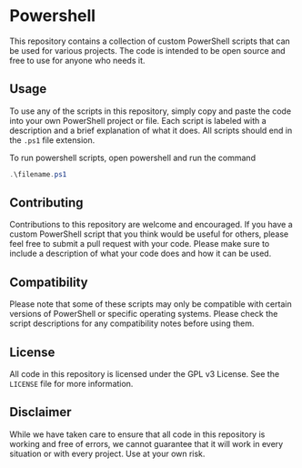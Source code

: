 # Powershell
This repository contains a collection of custom PowerShell scripts that can be used for various projects. The code is intended to be open source and free to use for anyone who needs it.

## Usage
To use any of the scripts in this repository, simply copy and paste the code into your own PowerShell project or file. Each script is labeled with a description and a brief explanation of what it does. All scripts should end in the `.ps1` file extension.   
   
To run powershell scripts, open powershell and run the command

```powershell
.\filename.ps1
```

## Contributing
Contributions to this repository are welcome and encouraged. If you have a custom PowerShell script that you think would be useful for others, please feel free to submit a pull request with your code. Please make sure to include a description of what your code does and how it can be used.

## Compatibility
Please note that some of these scripts may only be compatible with certain versions of PowerShell or specific operating systems. Please check the script descriptions for any compatibility notes before using them.

## License
All code in this repository is licensed under the GPL v3 License. See the `LICENSE` file for more information.

## Disclaimer
While we have taken care to ensure that all code in this repository is working and free of errors, we cannot guarantee that it will work in every situation or with every project. Use at your own risk.
